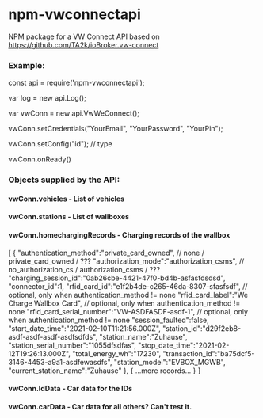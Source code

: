 # npm-vwconnectapi
NPM package for a VW Connect API based on https://github.com/TA2k/ioBroker.vw-connect


### Example:

const api = require('npm-vwconnectapi');

var log = new api.Log();

var vwConn = new api.VwWeConnect();

vwConn.setCredentials("YourEmail", "YourPassword", "YourPin");

vwConn.setConfig("id"); // type

vwConn.onReady()


### Objects supplied by the API:

#### vwConn.vehicles - List of vehicles

#### vwConn.stations - List of wallboxes

#### vwConn.homechargingRecords - Charging records of the wallbox
[
{
 "authentication_method":"private_card_owned", // none / private_card_owned / ???
 "authorization_mode":"authorization_csms", // no_authorization_cs / authorization_csms / ???
 "charging_session_id":"0ab26cbe-4421-47f0-bd4b-asfasfdsdsd",
 "connector_id":1,
 "rfid_card_id":"e1f2b4de-c265-46da-8307-sfasfsdf", // optional, only when authentication_method != none
 "rfid_card_label":"We Charge Wallbox Card", // optional, only when authentication_method != none
 "rfid_card_serial_number":"VW-ASDFASDF-asdf-1", // optional, only when authentication_method != none
 "session_faulted":false,
 "start_date_time":"2021-02-10T11:21:56.000Z",
 "station_id":"d29f2eb8-asdf-asdf-asdf-asdfsdfds",
 "station_name":"Zuhause",
 "station_serial_number":"1055dfsdfas",
 "stop_date_time":"2021-02-12T19:26:13.000Z",
 "total_energy_wh":"17230",
 "transaction_id":"ba75dcf5-3146-4453-a9a1-asdfewasdfs",
 "station_model":"EVBOX_MGWB",
 "current_station_name":"Zuhause"
},
{
...more records...
}
]
#### vwConn.IdData - Car data for the IDs

#### vwConn.carData - Car data for all others? Can't test it.
